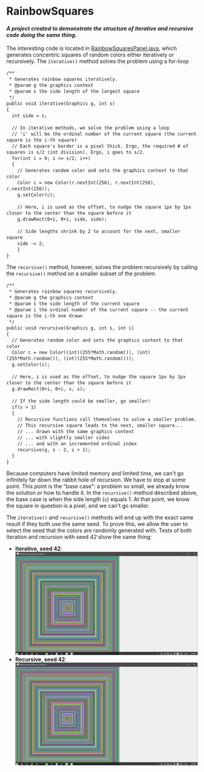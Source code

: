 # RainbowSquares
#### *A project created to demonstrate the structure of iterative and recursive code doing the same thing.*
 
 
The interesting code is located in [RainbowSquaresPanel.java](https://github.com/BenDMyers/RainbowSquares/blob/master/RainbowSquaresPanel.java), which generates concentric squares of random colors either iteratively or recursively. The `iterative()` method solves the problem using a for-loop

```
/**
 * Generates rainbow squares iteratively.
 * @param g the graphics context
 * @param s the side length of the largest square
 */
public void iterative(Graphics g, int s)
{
  int side = s;
    	
  // In iterative methods, we solve the problem using a loop
  // 'i' will be the ordinal number of the current square (the current square is the i-th square)
  // Each square's border is a pixel thick. Ergo, the required # of squares is s/2 (int division). Ergo, i goes to s/2.
  for(int i = 0; i <= s/2; i++)
  {
    // Generates random color and sets the graphics context to that color
    Color c = new Color(r.nextInt(256), r.nextInt(256), r.nextInt(256));
    g.setColor(c);
    		
    // Here, i is used as the offset, to nudge the square 1px by 1px closer to the center than the square before it
    g.drawRect(0+i, 0+i, side, side);
    		
    // Side lengths shrink by 2 to account for the next, smaller square
    side -= 2; 
    }
}
```

The `recursive()` method, however, solves the problem recursively by calling the `recursive()` method on a smaller subset of the problem. 

```
/**
 * Generates rainbow squares recursively.
 * @param g the graphics context
 * @param s the side length of the current square
 * @param i the ordinal number of the current square -- the current square is the i-th one drawn
 */
public void recursive(Graphics g, int s, int i)
{
  // Generates random color and sets the graphics context to that color
  Color c = new Color((int)(255*Math.random()), (int)(255*Math.random()), (int)(255*Math.random()));
  g.setColor(c);
    	
  // Here, i is used as the offset, to nudge the square 1px by 1px closer to the center than the square before it
  g.drawRect(0+i, 0+i, s, s);
    	
  // If the side length could be smaller, go smaller!
  if(s > 1)
  {
    // Recursive functions call themselves to solve a smaller problem.
    // This recursive square leads to the next, smaller square...
    // ... drawn with the same graphics context
    // ... with slightly smaller sides
    // ... and with an incremented ordinal index
    recursive(g, s - 2, i + 1);
  }
}
```

Because computers have limited memory and limited time, we can't go infinitely far down the rabbit hole of recursion. We have to stop at some point. This point is the "base case": a problem so small, we already know the solution or how to handle it. In the `recursive()` method described above, the base case is when the side length (`s`) equals 1. At that point, we know the square in question is a pixel, and we can't go smaller.

The `iterative()` and `recursive()` methods will end up with the exact same result if they both use the same seed. To prove this, we allow the user to select the seed that the colors are randomly generated with. Tests of both iteration and recursion with seed *42* show the same thing:
* **Iterative, seed 42**:
![Iterative, seed 42](https://github.com/BenDMyers/RainbowSquares/blob/master/iterative42.PNG?raw=true "Iterative, seed 42")
* **Recursive, seed 42**:
![Recursive, seed 42](https://github.com/BenDMyers/RainbowSquares/blob/master/recursive42.PNG?raw=true "Recursive, seed 42")

